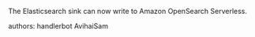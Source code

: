 The Elasticsearch sink can now write to Amazon OpenSearch Serverless.

authors: handlerbot AvihaiSam
